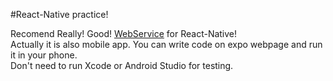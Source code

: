#React-Native practice!

Recomend Really! Good! [WebService](https://expo.io/) for React-Native!  
Actually it is also mobile app. You can write code on expo webpage and run it in your phone.  
Don't need to run Xcode or Android Studio for testing.  
